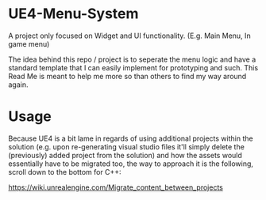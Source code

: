 # UE4-Menu-System
A project only focused on Widget and UI functionality. (E.g. Main Menu, In game menu)

<p>The idea behind this repo / project is to seperate the menu logic and have a standard template that I can easily implement for prototyping and such. This Read Me is meant to help me more so than others to find my way around again.</p>

# Usage
Because UE4 is a bit lame in regards of using additional projects within the solution (e.g. upon re-generating visual studio files it'll simply delete the (previously) added project from the solution) and how the assets would essentially have to be migrated too, the way to approach it is the following, scroll down to the bottom for C++:

https://wiki.unrealengine.com/Migrate_content_between_projects


